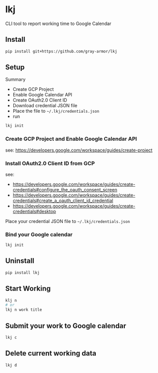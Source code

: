 # lkj

CLI tool to report working time to Google Calendar

## Install

```sh
pip install git+https://github.com/gray-armor/lkj
```

## Setup

Summary
- Create GCP Project
- Enable Google Calendar API
- Create OAuth2.0 Client ID
- Download credential JSON file
- Place the file to `~/.lkj/credentials.json`
- run
```sh
lkj init
```

### Create GCP Project and Enable Google Calendar API

see: https://developers.google.com/workspace/guides/create-project

### Install OAuth2.0 Client ID from GCP

see:
- https://developers.google.com/workspace/guides/create-credentials#configure_the_oauth_consent_screen
- https://developers.google.com/workspace/guides/create-credentials#create_a_oauth_client_id_credential
- https://developers.google.com/workspace/guides/create-credentials#desktop

Place your credential JSON file to `~/.lkj/credentials.json`

### Bind your Google calendar

```sh
lkj init
```

## Uninstall

```sh
pip install lkj
```

## Start Working

```sh
klj n
# or
lkj n work title
```

## Submit your work to Google calendar

```sh
lkj c
```

## Delete current working data

```sh
lkj d
```
